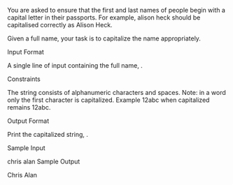 You are asked to ensure that the first and last names of people begin with a capital letter in their passports. For example, alison heck should be capitalised correctly as Alison Heck.


Given a full name, your task is to capitalize the name appropriately.

Input Format

A single line of input containing the full name, .

Constraints

The string consists of alphanumeric characters and spaces.
Note: in a word only the first character is capitalized. Example 12abc when capitalized remains 12abc.

Output Format

Print the capitalized string, .

Sample Input

chris alan
Sample Output

Chris Alan
